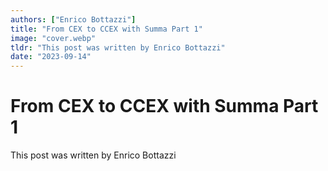 ```yaml
---
authors: ["Enrico Bottazzi"]
title: "From CEX to CCEX with Summa Part 1"
image: "cover.webp"
tldr: "This post was written by Enrico Bottazzi"
date: "2023-09-14"
---
```


# From CEX to CCEX with Summa Part 1

This post was written by Enrico Bottazzi
